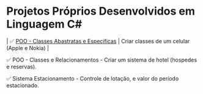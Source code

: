 # Projetos Próprios Desenvolvidos em Linguagem C#


| ✅ [POO - Classes Abastratas e Especificas](./POO---Classes-Astrata-e-Especifica---Nokia-X-Apple) | Criar classes de um celular (Apple e Nokia) |

✅ POO - Classes e Relacionamentos - Criar um sistema de hotel (hospedes e reservas).

✅ Sistema Estacionamento - Controle de lotação, e valor do período estacionado.


